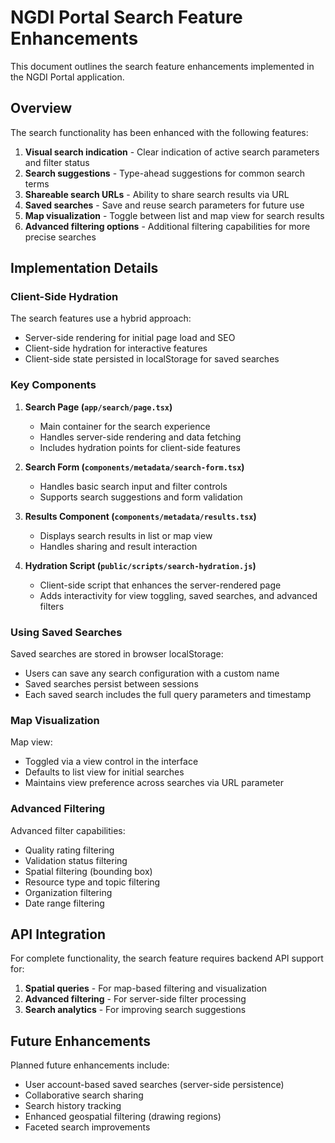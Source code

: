 # NGDI Portal Search Feature Enhancements

This document outlines the search feature enhancements implemented in the NGDI Portal application.

## Overview

The search functionality has been enhanced with the following features:

1. **Visual search indication** - Clear indication of active search parameters and filter status
2. **Search suggestions** - Type-ahead suggestions for common search terms
3. **Shareable search URLs** - Ability to share search results via URL
4. **Saved searches** - Save and reuse search parameters for future use
5. **Map visualization** - Toggle between list and map view for search results
6. **Advanced filtering options** - Additional filtering capabilities for more precise searches

## Implementation Details

### Client-Side Hydration

The search features use a hybrid approach:
- Server-side rendering for initial page load and SEO
- Client-side hydration for interactive features
- Client-side state persisted in localStorage for saved searches

### Key Components

1. **Search Page (`app/search/page.tsx`)**
   - Main container for the search experience
   - Handles server-side rendering and data fetching
   - Includes hydration points for client-side features

2. **Search Form (`components/metadata/search-form.tsx`)**
   - Handles basic search input and filter controls
   - Supports search suggestions and form validation

3. **Results Component (`components/metadata/results.tsx`)**
   - Displays search results in list or map view
   - Handles sharing and result interaction

4. **Hydration Script (`public/scripts/search-hydration.js`)**
   - Client-side script that enhances the server-rendered page
   - Adds interactivity for view toggling, saved searches, and advanced filters

### Using Saved Searches

Saved searches are stored in browser localStorage:
- Users can save any search configuration with a custom name
- Saved searches persist between sessions
- Each saved search includes the full query parameters and timestamp

### Map Visualization

Map view:
- Toggled via a view control in the interface
- Defaults to list view for initial searches
- Maintains view preference across searches via URL parameter

### Advanced Filtering

Advanced filter capabilities:
- Quality rating filtering
- Validation status filtering
- Spatial filtering (bounding box)
- Resource type and topic filtering
- Organization filtering
- Date range filtering

## API Integration

For complete functionality, the search feature requires backend API support for:

1. **Spatial queries** - For map-based filtering and visualization
2. **Advanced filtering** - For server-side filter processing
3. **Search analytics** - For improving search suggestions

## Future Enhancements

Planned future enhancements include:
- User account-based saved searches (server-side persistence)
- Collaborative search sharing
- Search history tracking
- Enhanced geospatial filtering (drawing regions)
- Faceted search improvements 